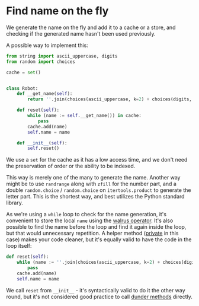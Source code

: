 # Find name on the fly
We generate the name on the fly and add it to a cache or a store, and checking if the generated name hasn't been used previously.

A possible way to implement this:
```python
from string import ascii_uppercase, digits
from random import choices

cache = set()


class Robot:
    def __get_name(self): 
        return ''.join(choices(ascii_uppercase, k=2) + choices(digits, k=3))

    def reset(self):
        while (name := self.__get_name()) in cache:
            pass
        cache.add(name)
        self.name = name

    def __init__(self): 
        self.reset()
```
We use a `set` for the cache as it has a low access time, and we don't need the preservation of order or the ability to be indexed.

This way is merely one of the many to generate the name. 
Another way might be to use `randrange` along with `zfill` for the number part, and a double `random.choice` / `random.choice` on `itertools.product` to generate the letter part.
This is the shortest way, and best utilizes the Python standard library.

As we're using a `while` loop to check for the name generation, it's convenient to store the local `name` using the [walrus operator][walrus-operator].
It's also possible to find the name before the loop and find it again inside the loop, but that would unnecessary repetition.
A helper method ([private][private-helper-methods] in this case) makes your code cleaner, but it's equally valid to have the code in the loop itself:
```python
def reset(self):
    while (name := ''.join(choices(ascii_uppercase, k=2) + choices(digits, k=3))) in cache:
        pass
    cache.add(name)
    self.name = name
```

We call `reset` from `__init__` - it's syntactically valid to do it the other way round, but it's not considered good practice to call [dunder methods][dunder-methods] directly.

[walrus-operator]: https://realpython.com/python-walrus-operator/
[private-helper-methods]: https://www.geeksforgeeks.org/private-methods-in-python/
[dunder-methods]: https://dbader.org/blog/python-dunder-methods